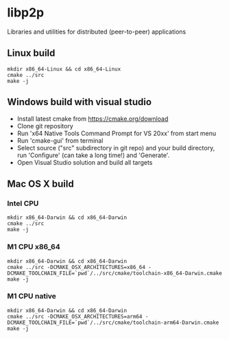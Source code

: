 # libp2p
Libraries and utilities for distributed (peer-to-peer) applications

## Linux build
```
mkdir x86_64-Linux && cd x86_64-Linux
cmake ../src
make -j
```

## Windows build with visual studio
- Install latest cmake from https://cmake.org/download
- Clone git repository
- Run 'x64 Native Tools Command Prompt for VS 20xx' from start menu
- Run 'cmake-gui' from terminal
- Select source ("src" subdirectory in git repo) and your build directory, run 'Configure' (can take a long time!) and 'Generate'.
- Open Visual Studio solution and build all targets

## Mac OS X build
### Intel CPU
```
mkdir x86_64-Darwin && cd x86_64-Darwin
cmake ../src
make -j
```

### M1 CPU x86_64
```
mkdir x86_64-Darwin && cd x86_64-Darwin
cmake ../src -DCMAKE_OSX_ARCHITECTURES=x86_64 -DCMAKE_TOOLCHAIN_FILE=`pwd`/../src/cmake/toolchain-x86_64-Darwin.cmake
make -j
```

### M1 CPU native
```
mkdir x86_64-Darwin && cd x86_64-Darwin
cmake ../src -DCMAKE_OSX_ARCHITECTURES=arm64 -DCMAKE_TOOLCHAIN_FILE=`pwd`/../src/cmake/toolchain-arm64-Darwin.cmake
make -j
```

